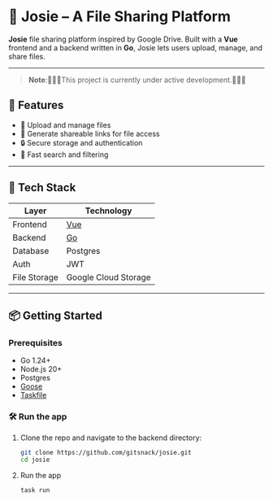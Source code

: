 # 📁 Josie – A File Sharing Platform

**Josie** file sharing platform inspired by Google Drive. Built with a **Vue** frontend and a backend written in **Go**, Josie lets users upload, manage, and share files.

---

> **Note**:🧰🧰🧰This project is currently under active development.🧰🧰🧰

## 🚀 Features

- 📂 Upload and manage files
- 🔗 Generate shareable links for file access
- 🔒 Secure storage and authentication
- 🧭 Fast search and filtering

---

## 🧱 Tech Stack

| Layer        | Technology    |
|--------------|---------------|
| Frontend     | [Vue](https://vuejs.org) |
| Backend      | [Go](https://go.dev) |
| Database     | Postgres |
| Auth         | JWT |
| File Storage | Google Cloud Storage |

---

## 📦 Getting Started

### Prerequisites

- Go 1.24+
- Node.js 20+
- Postgres
- [Goose](https://github.com/pressly/goose)
- [Taskfile](https://github.com/go-task/task)

### 🛠 Run the app

1. Clone the repo and navigate to the backend directory:
   ```bash
   git clone https://github.com/gitsnack/josie.git
   cd josie
    ```
2. Run the app
    ```bash
    task run
    ```